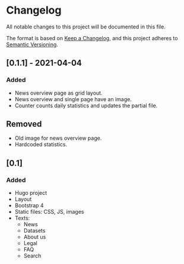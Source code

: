 # Changelog
All notable changes to this project will be documented in this file.

The format is based on [Keep a Changelog](https://keepachangelog.com/en/1.0.0/),
and this project adheres to [Semantic Versioning](https://semver.org/spec/v2.0.0.html).


## [0.1.1] - 2021-04-04
### Added
- News overview page as grid layout.
- News overview and single page have an image.
- Counter counts daily statistics and updates the partial file.

## Removed
- Old image for news overview page.
- Hardcoded statistics.

## [0.1]

### Added
- Hugo project
- Layout
- Bootstrap 4
- Static files: CSS, JS, images
- Texts:
  - News
  - Datasets
  - About us
  - Legal
  - FAQ
  - Search